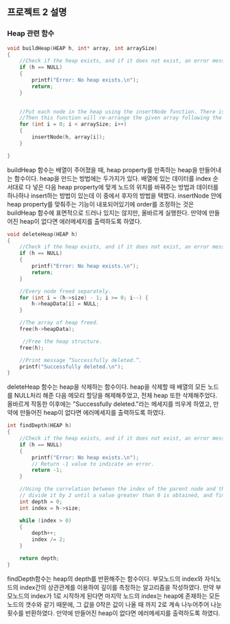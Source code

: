 ## 프로젝트 2 설명

### Heap 관련 함수

``` C
void buildHeap(HEAP h, int* array, int arraySize)
{
	//Check if the heap exists, and if it does not exist, an error message is output.
	if (h == NULL)
	{
		printf("Error: No heap exists.\n");
		return;
	}
	

	//Put each node in the heap using the insertNode function. There is a function that satisfies the heat order property and the heat shape property in the insertNode function.
	//Then this function will re-arrange the given array following the heap property and store to the heapData of the heap h.
	for (int i = 0; i < arraySize; i++)
	{
		insertNode(h, array[i]);
	}

}
```

 buildHeap 함수는 배열이 주어졌을 때, heap property를 만족하는 heap을 만들어내는 함수이다. heap을 만드는 방법에는 두가지가 있다. 배열에 있는 데이터를 index 순서대로 다 넣은 다음 heap property에 맞게 노드의 위치를 바꿔주는 방법과 데이터를 하나하나 insert하는 방법이 있는데 이 중에서 후자의 방법을 택했다. insertNode 안에 heap property를 맞춰주는 기능이 내포되어있기에 order를 조정하는 것은 buildHeap 함수에 표면적으로 드러나 있지는 않지만, 올바르게 실행한다. 만약에 만들어진 heap이 없다면 에러메세지를 출력하도록 하였다.
 
``` C
void deleteHeap(HEAP h)
{
	//Check if the heap exists, and if it does not exist, an error message is output.
	if (h == NULL)
	{
		printf("Error: No heap exists.\n");
		return;
	}

	//Every node freed separately.
	for (int i = (h->size) - 1; i >= 0; i--) {
		h->heapData[i] = NULL;
	}

	//The array of heap freed.
	free(h->heapData);

	 //Free the heap structure.
	free(h);

	//Print message “Successfully deleted.”.
	printf("Successfully deleted.\n");
}
```

 deleteHeap 함수는 heap을 삭제하는 함수이다. heap을 삭제할 때 배열의 모든 노드를 NULL처리 해준 다음 메모리 할당을 해제해주었고, 전체 heap 또한 삭제해주었다. 올바르게 작동한 이후에는 "Successfully deleted."라는 메세지를 띄우게 하였고, 만약에 만들어진 heap이 없다면 에러메세지를 출력하도록 하였다.


``` C
int findDepth(HEAP h)
{
	//Check if the heap exists, and if it does not exist, an error message is output.
	if (h == NULL)
	{
		printf("Error: No heap exists.\n");
		// Return -1 value to indicate an error.
		return -1;
	}

	//Using the correlation between the index of the parent node and the index of the child node, 
	// divide it by 2 until a value greater than 0 is obtained, and find the number of times it is divided.
	int depth = 0;
	int index = h->size;

	while (index > 0)
	{
		depth++;
		index /= 2;
	}

	return depth;
}
```

 findDepth함수는 heap의 depth를 반환해주는 함수이다. 부모노드의 index와 자식노드의 index간의 상관관계를 이용하여 깊이를 측정하는 알고리즘을 작성하였다. 만약 부모노드의 index가 1로 시작하게 된다면 마지막 노드의 index는 heap에 존재하는 모든 노드의 갯수와 같기 때문에, 그 값을 0작은 값이 나올 때 까지 2로 계속 나누어주어 나눈 횟수를 반환하였다. 만약에 만들어진 heap이 없다면 에러메세지를 출력하도록 하였다.
